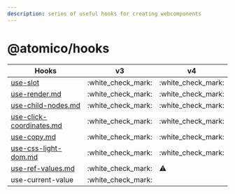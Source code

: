 ```yaml
---
description: series of useful hooks for creating webcomponents
---
```


# @atomico/hooks

| Hooks                                                          | v3                   | v4                   |
| -------------------------------------------------------------- | -------------------- | -------------------- |
| [use-slot](use-slot/ "mention")                                | :white\_check\_mark: | :white\_check\_mark: |
| [use-render.md](use-render.md "mention")                       | :white\_check\_mark: | :white\_check\_mark: |
| [use-child-nodes.md](use-child-nodes.md "mention")             | :white\_check\_mark: | :white\_check\_mark: |
| [use-click-coordinates.md](use-click-coordinates.md "mention") | :white\_check\_mark: | :white\_check\_mark: |
| [use-copy.md](use-copy.md "mention")                           | :white\_check\_mark: | :white\_check\_mark: |
| [use-css-light-dom.md](use-css-light-dom.md "mention")         | :white\_check\_mark: | :white\_check\_mark: |
| [use-ref-values.md](use-ref-values.md "mention")               | :white\_check\_mark: | :warning:            |
| use-current-value                                              | :white\_check\_mark: |                      |
